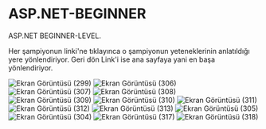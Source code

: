 # ASP.NET-BEGINNER
ASP.NET BEGINNER-LEVEL.

Her şampiyonun linki'ne tıklayınca o şampiyonun yeteneklerinin anlatıldığı yere yönlendiriyor.
Geri dön Link'i ise ana sayfaya yani en başa yönlendiriyor.

![Ekran Görüntüsü (299)](https://github.com/mhmdsrt/ASP.NET-BEGIN/assets/164398109/4d7d8af7-606e-498c-999a-433af89c3c66)
![Ekran Görüntüsü (306)](https://github.com/mhmdsrt/ASP.NET-BEGIN/assets/164398109/05793dca-066a-484f-96e5-89e208cf729b)
![Ekran Görüntüsü (307)](https://github.com/mhmdsrt/ASP.NET-BEGIN/assets/164398109/d6284985-9a44-4e53-9dcf-81ac6957234d)
![Ekran Görüntüsü (308)](https://github.com/mhmdsrt/ASP.NET-BEGIN/assets/164398109/eb55617e-12e8-404a-9f41-d0720a8b8a6b)
![Ekran Görüntüsü (309)](https://github.com/mhmdsrt/ASP.NET-BEGIN/assets/164398109/583a295c-eb6d-4005-8b8e-d5860cd5bb81)
![Ekran Görüntüsü (310)](https://github.com/mhmdsrt/ASP.NET-BEGIN/assets/164398109/29ad4e93-9c94-422a-b1e4-af8033c2dd1f)
![Ekran Görüntüsü (311)](https://github.com/mhmdsrt/ASP.NET-BEGIN/assets/164398109/0e162e21-ca85-4baf-891c-496c7a8e6447)
![Ekran Görüntüsü (312)](https://github.com/mhmdsrt/ASP.NET-BEGIN/assets/164398109/4d9acf93-66e3-4dc5-999f-53126cbbf5f7)
![Ekran Görüntüsü (313)](https://github.com/mhmdsrt/ASP.NET-BEGIN/assets/164398109/246eda2c-fee9-4879-8026-9df0d74f9623)
![Ekran Görüntüsü (305)](https://github.com/mhmdsrt/ASP.NET-BEGIN/assets/164398109/6915b789-c628-49e0-affb-bad8d0e6470d)
![Ekran Görüntüsü (304)](https://github.com/mhmdsrt/ASP.NET-BEGIN/assets/164398109/b64fe856-5090-41b4-8fa7-15ac3a178154)
![Ekran Görüntüsü (317)](https://github.com/mhmdsrt/ASP.NET-BEGIN/assets/164398109/80f3a59e-372c-4f54-8654-a5a497be04f9)
![Ekran Görüntüsü (318)](https://github.com/mhmdsrt/ASP.NET-BEGIN/assets/164398109/e91a5ef3-04ae-4045-8db1-d4053f68a419)
